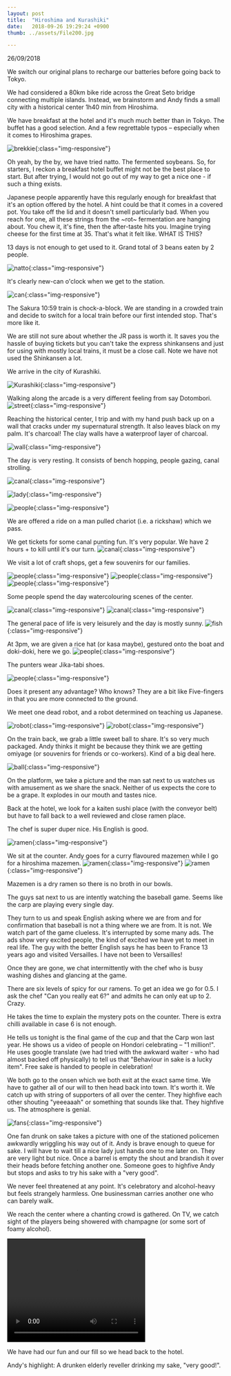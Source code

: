 ```yaml
---
layout: post
title:  "Hiroshima and Kurashiki"
date:   2018-09-26 19:29:24 +0900
thumb: ../assets/File200.jpg

---
```


26/09/2018

We switch our original plans to recharge our batteries before going back to Tokyo.

We had considered a 80km bike ride across the Great Seto bridge connecting multiple islands. 
Instead, we brainstorm and Andy finds a small city with a historical center 1h40 min from Hiroshima. 

We have breakfast at the hotel and it's much much better than in Tokyo. The buffet has a good selection. And a few regrettable typos – especially when it comes to Hiroshima grapes.

![brekkie](../assets/File152.jpg){:class="img-responsive"}

Oh yeah, by the by, we have tried natto. The fermented soybeans.
So, for starters, I reckon a breakfast hotel buffet might not be the best place to start.
But after trying, I would not go out of my way to get a nice one - if such a thing exists.

Japanese people apparently have this regularly enough for breakfast that it's an option offered by the hotel.
A hint could be that it comes in a covered pot. You take off the lid and it doesn't smell particularly bad.
When you reach for one, all these strings from the ~rot~ fermentation are hanging about.
You chew it, it's fine, then the after-taste hits you.
Imagine trying cheese for the first time at 35. That's what it felt like.
WHAT IS THIS? 

13 days is not enough to get used to it. Grand total of 3 beans eaten by 2 people.

![natto](../assets/File178.jpg){:class="img-responsive"}

It's clearly new-can o'clock when we get to the station.

![can](../assets/File153.jpg){:class="img-responsive"}

The Sakura 10:59 train is chock-a-block. We are standing in a crowded train and decide to switch for a local train before our first intended stop. That's more like it.

We are still not sure about whether the JR pass is worth it. It saves you the hassle of buying tickets but you can't take the express shinkansens and just for using with mostly local trains, it must be a close call. Note we have not used the Shinkansen a lot.

We arrive in the city of Kurashiki.

![Kurashiki](../assets/File154.jpg){:class="img-responsive"}

Walking along the arcade is a very different feeling from say Dotombori.
![street](../assets/File169.jpg){:class="img-responsive"}

Reaching the historical center, I trip and with my hand push back up on a wall that cracks under my supernatural strength. It also leaves black on my palm. It's charcoal!
The clay walls have a waterproof layer of charcoal.

![wall](../assets/File155.jpg){:class="img-responsive"}

The day is very resting. It consists of bench hopping, people gazing, canal strolling.

![canal](../assets/File156.jpg){:class="img-responsive"}

![lady](../assets/File157.jpg){:class="img-responsive"}

![people](../assets/File159.jpg){:class="img-responsive"}

We are offered a ride on a man pulled chariot (i.e. a rickshaw) which we pass.

We get tickets for some canal punting fun. It's very popular. We have 2 hours + to kill until it's our turn.
![canal](../assets/File158.jpg){:class="img-responsive"}

We visit a lot of craft shops, get a few souvenirs for our families. 

![people](../assets/File160.jpg){:class="img-responsive"}
![people](../assets/File161.jpg){:class="img-responsive"}
![people](../assets/File162.jpg){:class="img-responsive"}

Some people spend the day watercolouring scenes of the center. 

![canal](../assets/File165.jpg){:class="img-responsive"}
![canal](../assets/File166.jpg){:class="img-responsive"}

The general pace of life is very leisurely and the day is mostly sunny.
![fish](../assets/File164.jpg){:class="img-responsive"}

At 3pm, we are given a rice hat (or kasa maybe), gestured onto the boat and doki-doki, here we go.
![people](../assets/File163.jpg){:class="img-responsive"}

The punters wear Jika-tabi shoes.

![people](../assets/File167.jpg){:class="img-responsive"}

Does it present any advantage? Who knows? 
They are a bit like Five-fingers in that you are more connected to the ground.

We meet one dead robot, and a robot determined on teaching us Japanese.

![robot](../assets/File168.jpg){:class="img-responsive"}
![robot](../assets/File171.jpg){:class="img-responsive"}

On the train back, we grab a little sweet ball to share. It's so very much packaged. 
Andy thinks it might be because they think we are getting omiyage (or souvenirs for friends or co-workers).
Kind of a big deal here.

![ball](../assets/File172.jpg){:class="img-responsive"}

On the platform, we take a picture and the man sat next to us watches us with amusement as we share the snack. Neither of us expects the core to be a grape. It explodes in our mouth and tastes nice.

Back at the hotel, we look for a kaiten sushi place (with the conveyor belt) but have to fall back to a well reviewed and close ramen place. 

The chef is super duper nice. His English is good. 

![ramen](../assets/File173.jpg){:class="img-responsive"}

We sit at the counter. Andy goes for a curry flavoured mazemen while I go for a hiroshima mazemen.
![ramen](../assets/File174.jpg){:class="img-responsive"}
![ramen](../assets/File175.jpg){:class="img-responsive"}

Mazemen is a dry ramen so there is no broth in our bowls.

The guys sat next to us are intently watching the baseball game. Seems like the carp are playing every single day.

They turn to us and speak English asking where we are from and for confirmation that baseball is not a thing where we are from. It is not. We watch part of the game clueless. It's interrupted by some many ads. The ads show very excited people, the kind of excited we have yet to meet in real life. The guy with the better English says he has been to France 13 years ago and visited Versailles. I have not been to Versailles!

Once they are gone, we chat intermittently with the chef who is busy washing dishes and glancing at the game. 

There are six levels of spicy for our ramens. To get an idea we go for 0.5. I ask the chef "Can you really eat 6?" and admits he can only eat up to 2. Crazy. 

He takes the time to explain the mystery pots on the counter. There is extra chilli available in case 6 is not enough. 

He tells us tonight is the final game of the cup and that the Carp won last year. He shows us a video of people on Hondori celebrating – "1 million!". He uses google translate (we had tried with the awkward waiter - who had almost backed off physically) to tell us that "Behaviour in sake is a lucky item". Free sake is handed to people in celebration!

We both go to the onsen which we both exit at the exact same time. We have to gather all of our will to then head back into town. It's worth it. We catch up with string of supporters of all over the center. They highfive each other shouting "yeeeaaah" or something that sounds like that. They highfive us. The atmosphere is genial.

![fans](../assets/File176.jpg){:class="img-responsive"}

One fan drunk on sake takes a picture with one of the stationed policemen awkwardly wriggling his way out of it. 
Andy is brave enough to queue for sake. I will have to wait till a nice lady just hands one to me later on. They are very light but nice. Once a barrel is empty the shout and brandish it over their heads before fetching another one. Someone goes to highfive Andy but stops and asks to try his sake with a "very good".

We never feel threatened at any point. It's celebratory and alcohol-heavy but feels strangely harmless. One businessman carries another one who can barely walk.

We reach the center where a chanting crowd is gathered. On TV, we catch sight of the players being showered with champagne (or some sort of foamy alcohol).

<video width="320" height="240" controls>
  <source src="../assets/video1.mp4" type="video/mp4">
Your browser does not support the video tag.
</video>

We have had our fun and our fill so we head back to the hotel.

Andy's highlight: A drunken elderly reveller drinking my sake, "very good!".
